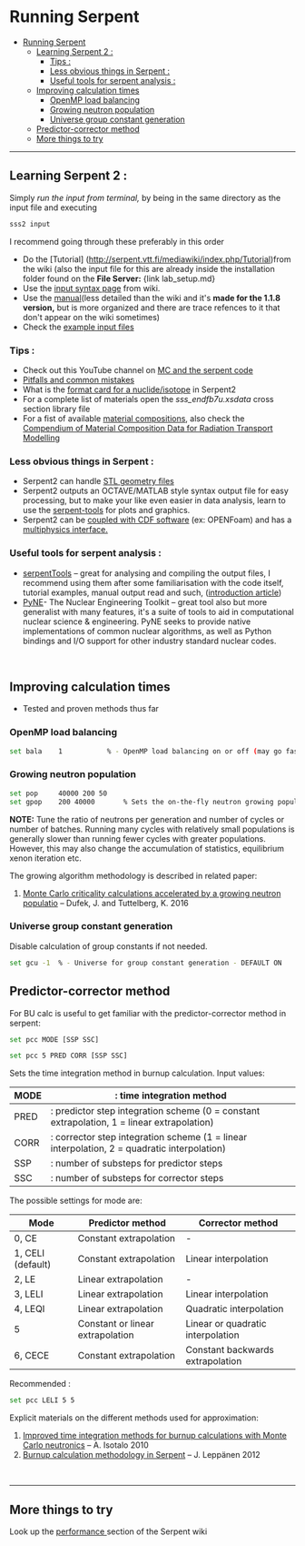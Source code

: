 
# Running Serpent

<!-- TOC -->

- [Running Serpent](#running-serpent)
  - [Learning Serpent 2 :](#learning-serpent-2-)
    - [Tips :](#tips-)
    - [Less obvious things in Serpent :](#less-obvious-things-in-serpent-)
    - [Useful tools for serpent analysis :](#useful-tools-for-serpent-analysis-)
  - [Improving calculation times](#improving-calculation-times)
    - [OpenMP load balancing](#openmp-load-balancing)
    - [Growing neutron population](#growing-neutron-population)
    - [Universe group constant generation](#universe-group-constant-generation)
  - [Predictor-corrector method](#predictor-corrector-method)
  - [More things to try](#more-things-to-try)

<!-- /TOC -->

---

## Learning Serpent 2 :

Simply _run the input from terminal,_ by being in the same directory as the input file and executing

```sh
sss2 input
```
I recommend going through these preferably in this order

* Do the [Tutorial] (http://serpent.vtt.fi/mediawiki/index.php/Tutorial)from the wiki (also the input file for this are already inside the installation folder found on the **File Server:** {link lab_setup.md}
* Use the [input syntax page](http://serpent.vtt.fi/mediawiki/index.php/Input_syntax_manual) from wiki.
* Use the [manual](http://montecarlo.vtt.fi/download/Serpent_manual.pdf)(less detailed than the wiki and it's **made for the 1.1.8 version,** but is more organized and there are trace refences to it that don't appear on the wiki sometimes)
* Check the [example input files](https://serpent.vtt.fi/mediawiki/index.php/Category:Example_input_files)

### Tips :

* Check out this YouTube channel on [MC and the serpent code](https://www.youtube.com/user/jandufek)
* [Pitfalls and common mistakes](http://serpent.vtt.fi/mediawiki/index.php/Pitfalls_and_troubleshooting)
* What is the [format card for a nuclide/isotope](http://serpent.vtt.fi/mediawiki/index.php/Definitions,_units_and_constants) in Serpent2
* For a complete list of materials open the _sss\_endfb7u.xsdata_ cross section library file
* For a fist of available [material compositions](http://serpent.vtt.fi/mediawiki/index.php/Installing_and_running_Serpent#Standard_compositions), also check the [Compendium of Material Composition Data for Radiation Transport Modelling](https://www.pnnl.gov/main/publications/external/technical_reports/PNNL-15870Rev1.pdf)

### Less obvious things in Serpent :

* Serpent2 can handle [STL geometry files](https://papers.ssrn.com/sol3/papers.cfm?abstract_id=4024163)
* Serpent2 outputs an OCTAVE/MATLAB style syntax output file for easy processing, but to make your like even easier in data analysis, learn to use the [serpent-tools](https://serpent-tools.readthedocs.io/en/master/) for plots and graphics.
* Serpent2 can be [coupled with CDF software](https://serpent.vtt.fi/mediawiki/index.php/Minimal_Serpent_Coupling_Script) (ex: OPENFoam) and has a [multiphysics interface.](https://serpent.vtt.fi/mediawiki/index.php/Multi-physics_interface)

### Useful tools for serpent analysis :

* [serpentTools](https://serpent-tools.readthedocs.io/en/master/) – great for analysing and compiling the output files, I recommend using them after some familiarisation with the code itself, tutorial examples, manual output read and such, ([introduction article](https://www.tandfonline.com/doi/full/10.1080/00295639.2020.1723992))
* [PyNE](https://pyne.io/index.html)- The Nuclear Engineering Toolkit – great tool also but more generalist with many features, it's a suite of tools to aid in computational nuclear science & engineering. PyNE seeks to provide native implementations of common nuclear algorithms, as well as Python bindings and I/O support for other industry standard nuclear codes.

<br>

## Improving calculation times

- Tested and proven methods thus far

### OpenMP load balancing 
```sh
set bala 	1			% - OpenMP load balancing on or off (may go faster)
```

### Growing neutron population
```sh
set pop	    40000 200 50
set gpop	200 40000   	% Sets the on-the-fly neutron growing population size algorithm. 
```

**NOTE:** Tune the ratio of neutrons per generation and number of cycles or number of batches. Running many cycles with relatively small populations is generally slower than running fewer cycles with greater populations. However, this may also change the accumulation of statistics, equilibrium xenon iteration etc.

The growing algorithm methodology is described in related paper:
1. [Monte Carlo criticality calculations accelerated by a growing neutron populatio](https://www.sciencedirect.com/science/article/pii/S030645491630086X?via%3Dihub) – Dufek, J. and Tuttelberg, K. 2016

### Universe group constant generation
Disable calculation of group constants if not needed.
```sh
set gcu -1  % - Universe for group constant generation - DEFAULT ON
```

## Predictor-corrector method
For BU calc is useful to get familiar with the predictor-corrector method in serpent:
```sh
set pcc MODE [SSP SSC]

set pcc 5 PRED CORR [SSP SSC]
```

Sets the time integration method in burnup calculation. Input values:

| MODE |  : time integration method |
| --- | --- |
| PRED |  : predictor step integration scheme (0 = constant extrapolation, 1 = linear extrapolation) |
| CORR |  : corrector step integration scheme (1 = linear interpolation, 2 = quadratic interpolation) |
| SSP  |  : number of substeps for predictor steps |
| SSC  |  : number of substeps for corrector steps |

The possible settings for mode are:

| Mode | Predictor method | Corrector method |
| --- | --- | --- |
| 0, CE   | Constant extrapolation | - |
| 1, CELI (default)| Constant extrapolation | Linear interpolation | 
| 2, LE   | Linear extrapolation | - |
| 3, LELI | Linear extrapolation | Linear interpolation |
| 4, LEQI | Linear extrapolation | Quadratic interpolation |
| 5       | Constant or linear extrapolation | Linear or quadratic interpolation |
| 6, CECE | Constant extrapolation | Constant backwards extrapolation |

Recommended :
```sh
set pcc LELI 5 5
```

Explicit materials on the different methods used for approximation:
1. [Improved time integration methods for burnup calculations with Monte Carlo neutronics](http://montecarlo.vtt.fi/mtg/2011_Dresden/Serpent_Isotalo1.pdf) – A. Isotalo 2010
2. [Burnup calculation methodology in Serpent](http://montecarlo.vtt.fi/download/Serpent2_BU.pdf) – J. Leppänen 2012
 
 <br>

 ---

## More things to try

Look up the [performance ](https://serpent.vtt.fi/mediawiki/index.php/Pitfalls_and_troubleshooting#Performance)section of the Serpent wiki